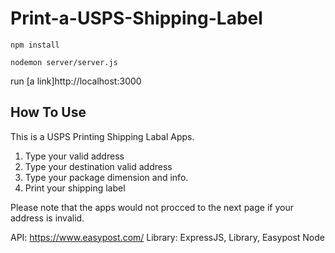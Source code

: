 # Print-a-USPS-Shipping-Label

```
npm install
```
```
nodemon server/server.js
```
run [a link]http://localhost:3000

How To Use
--------------------------------------------
This is a USPS Printing Shipping Labal Apps.<br />
1. Type your valid address <br />
2. Type your destination valid address <br />
3. Type your package dimension and info. <br />
4. Print your shipping label<br />

Please note that the apps would not procced to the next page if your address is invalid.

API: https://www.easypost.com/
Library: ExpressJS, Library, Easypost Node
